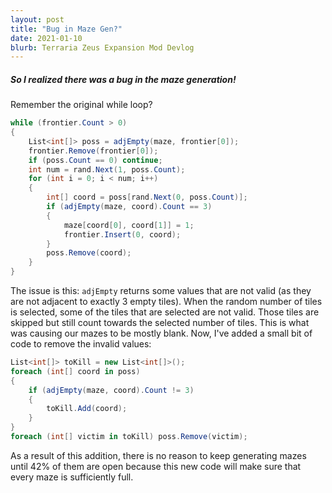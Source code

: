 ```yaml
---
layout: post
title: "Bug in Maze Gen?"
date: 2021-01-10
blurb: Terraria Zeus Expansion Mod Devlog
---
```


##### So I realized there was a bug in the maze generation!

Remember the original while loop?

```csharp
while (frontier.Count > 0)
{
    List<int[]> poss = adjEmpty(maze, frontier[0]);
    frontier.Remove(frontier[0]);
    if (poss.Count == 0) continue;
    int num = rand.Next(1, poss.Count);
    for (int i = 0; i < num; i++)
    {
        int[] coord = poss[rand.Next(0, poss.Count)];
        if (adjEmpty(maze, coord).Count == 3)
        {
            maze[coord[0], coord[1]] = 1;
            frontier.Insert(0, coord);
        }
        poss.Remove(coord);
    }
}
```

The issue is this: `adjEmpty` returns some values that are not valid (as they are not adjacent to exactly 3 empty tiles). When the random number of tiles is selected, some of the tiles that are selected are not valid. Those tiles are skipped but still count towards the selected number of tiles. This is what was causing our mazes to be mostly blank. Now, I've added a small bit of code to remove the invalid values:

```csharp
List<int[]> toKill = new List<int[]>();
foreach (int[] coord in poss)
{
    if (adjEmpty(maze, coord).Count != 3)
    {
        toKill.Add(coord);
    }
}
foreach (int[] victim in toKill) poss.Remove(victim);
```

As a result of this addition, there is no reason to keep generating mazes until 42% of them are open because this new code will make sure that every maze is sufficiently full.
